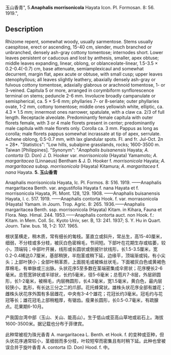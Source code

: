 玉山香青",
5.**Anaphalis morrisonicola** Hayata Icon. Pl. Formosan. 8: 56. 1919.",

## Description
Rhizome repent, somewhat woody, usually sarmentose. Stems usually caespitose, erect or ascending, 15-40 cm, slender, much branched or unbranched, densely ash-gray cottony tomentose; internodes short. Lower leaves persistent or caducous and lost by anthesis, smaller, apex obtuse; middle leaves expanding, linear, oblong, or oblanceolate-linear, 1.5-3.5 × 0.2-0.4(-0.7) cm, base attenuate, semiamplexicaul and somewhat decurrent, margin flat, apex acute or obtuse, with small cusp; upper leaves stenophyllous; all leaves slightly leathery, abaxially densely ash-gray or fulvous cottony tomentose, adaxially glabrous or arachnoid tomentose, 1- or 3-veined. Capitula 5 or more, arranged in corymbiform synflorescence terminal on stems; peduncle 2-6 mm. Involucre broadly campanulate or semispherical, ca. 5 × 5-6 mm; phyllaries 7- or 8-seriate; outer phyllaries ovate, 1-2 mm, cottony tomentose; middle ones yellowish white, elliptic, ca. 4.3 × 1.5 mm; innermost ones narrower, spatulate, with a claw ca. 2/3 of full length. Receptacle alveolate. Predominantly female capitula with outer florets female, with 3 or 4 male florets present in center; predominantly male capitula with male florets only. Corolla ca. 3 mm. Pappus as long as corolla; male florets pappus somewhat incrassate at tip of apex, serrulate. Achene oblong, 0.5-0.7 mm, with lax glandular spots. Fl. and fr. Jul-Oct. 2*n* = 28*.
  "Statistics": "Low hills, subalpine grasslands, rocks; 1600-3500 m. Taiwan [Philippines].
  "Synonym": "*Anaphalis buisanensis* Hayata; *A. contorta* (D. Don) J. D. Hooker var. *morrisonicola* (Hayata) Yamamoto; *A. margaritacea* (Linnaeus) Bentham &amp; J. D. Hooker f. *morrisonicola* Hayata; *A. margaritacea* subsp. *morrisonicola* (Hayata) Kitamura; *A. margaritacea* f. *nana* Hayata.
**5. 玉山香青**

Anaphalis morrisonicola Hayata, Ic. Pl. Formos. 8: 516. 1919. ——Anaphalis margaritacea Benth. var. angustifolia Hayata f. nana Hayata et f. morrisonicola Hayata, Pl. Mont. 128, 129. 1908. ——Anaphalis buisanensis Hayata, l. c. 517. 1919. ——Anaphalis contorta Hook. f. var. morrasonicola (Hayata) Yamam. in Journ. Trop. Agric. 8: 265. 1936.——Anaphalis margaritacea Benth. ssp. morrisonicola (Hayata) Kitam. in Kihara, Fauna et Flora. Nep. Himal. 244. 1953.——Anaphalis contorta auct. non Hook. f.: Kitam. in Mem. Coll. Sc. Kyoto Univ, ser. B, 13: 241. 1937; S. Y. Hu in Quart. Journ. Taiw. bus. 18, 1-2: 107. 1965.

根状茎横走，稍木质，常有细长的匍枝。茎直立或斜升，常丛生，高15-40厘米，细弱，不分枝或多分枝，被灰白色密棉毛，节间短。下部叶在花期生存或枯萎，较小，顶端钝；中部叶开展，线形或长圆状或倒披针状线形，长1.5-3.5厘米，宽0.2-0.4稀达0.7厘米，基部稍狭，半抱茎或稍下延，边缘平，顶端渐或钝，有小尖头；上部叶狭小；全部叶稍革质，上面脱毛或被蛛丝状毛，下面被灰白色或黄褐色厚棉毛，有单脉或三出脉。头状花序5至多数在茎端密集成伞房状；花序梗长2-6毫米。总苞宽钟状或半球状，长约5毫米，径5-6毫米；总苞片7-8层，外层卵圆形，长1-2毫米，被棉毛，内层椭圆形，长4.3毫米，宽1.5毫米，黄白色，最内层较狭小，匙形，有长达三分之二的爪部。花托蜂窝状。雄株头状花序全部有雄花；雌株头状花序外围有多层雌花，中央有3-4个雄花；花冠长约3毫米。冠毛约与花冠等长；雄花冠毛上部稍粗厚，有锯齿。瘦果长圆形，长0.5-0.7毫米，有疏腺点。花果期6-10月。

产我国台湾中部（玉山、关山、能高山）。生于低山或亚高山草地或岩石上。海拔1600-3500米。据记载也分布于菲律宾。

此种常被视为珠光香青 A. margaritacea L. Benth. et Hook. f. 的变种或亚种，但头状花序通常较小，茎细弱而多分枝，叶较短窄而密集且有时稍下延。此种也曾被误合并于旋叶香青 A. contorta (D. Don) Hood. f. 中。

